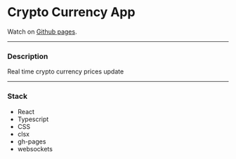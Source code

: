 # Crypto Currency App

Watch on [Github pages](https://sden4.github.io/crypto_currency/).

---

### Description

Real time crypto currency prices update

---

### Stack

- React
- Typescript
- CSS
- clsx
- gh-pages
- websockets
